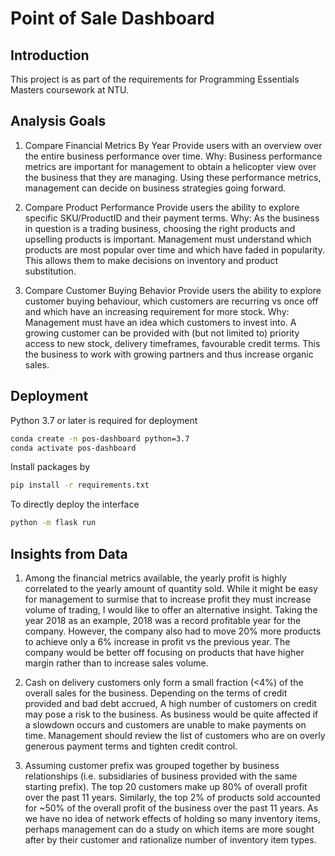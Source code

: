 # Point of Sale Dashboard

## Introduction

This project is as part of the requirements for Programming Essentials Masters coursework at NTU.

## Analysis Goals

1) Compare Financial Metrics By Year
Provide users with an overview over the entire business performance over time.
Why: Business performance metrics are important for management to obtain a helicopter view over the business that they
are managing. Using these performance metrics, management can decide on business strategies going forward.

2) Compare Product Performance
Provide users the ability to explore specific SKU/ProductID and their payment terms.
Why: As the business in question is a trading business, choosing the right products and upselling products is important.
Management must understand which products are most popular over time and which have faded in popularity. This allows
them to make decisions on inventory and product substitution.

3) Compare Customer Buying Behavior
Provide users the ability to explore customer buying behaviour, which customers are recurring vs once off and which have
an increasing requirement for more stock.
Why: Management must have an idea which customers to invest into. A growing customer can be provided with (but not
limited to) priority access to new stock, delivery timeframes, favourable credit terms. This the business to work with
growing partners and thus increase organic sales.

## Deployment

Python 3.7 or later is required for deployment

```bash
conda create -n pos-dashboard python=3.7
conda activate pos-dashboard
```

Install packages by

```bash
pip install -r requirements.txt
```

To directly deploy the interface

```bash
python -m flask run
```

## Insights from Data

1) Among the financial metrics available, the yearly profit is highly correlated to the yearly amount of quantity sold.
While it might be easy for management to surmise that to increase profit they must increase volume of trading, I would
like to offer an alternative insight. Taking the year 2018 as an example, 2018 was a record profitable year for the
company. However, the company also had to move 20% more products to achieve only a 6% increase in profit vs the previous
year. The company would be better off focusing on products that have higher margin rather than to increase sales volume.

2) Cash on delivery customers only form a small fraction (<4%) of the overall sales for the business. Depending on the
terms of credit provided and bad debt accrued, A high number of customers on credit may pose a risk to the business.
As business would be quite affected if a slowdown occurs and customers are unable to make payments on time.
Management should review the list of customers who are on overly generous payment terms and tighten credit control.

3) Assuming customer prefix was grouped together by business relationships (i.e. subsidiaries of business provided with
the same starting prefix). The top 20 customers make up 80% of overall profit over the past 11 years.
Similarly, the top 2% of products sold accounted for ~50% of the overall profit of the business over the past 11 years.
As we have no idea of network effects of holding so many inventory items, perhaps management can do a study on which
items are more sought after by their customer and rationalize number of inventory item types.
